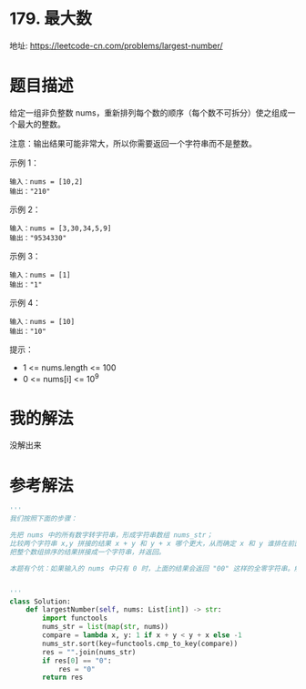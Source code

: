 # 179. 最大数
地址: https://leetcode-cn.com/problems/largest-number/

# 题目描述
给定一组非负整数 nums，重新排列每个数的顺序（每个数不可拆分）使之组成一个最大的整数。

注意：输出结果可能非常大，所以你需要返回一个字符串而不是整数。


示例 1：
```
输入：nums = [10,2]
输出："210"
```

示例 2：
```
输入：nums = [3,30,34,5,9]
输出："9534330"
```

示例 3：
```
输入：nums = [1]
输出："1"
```

示例 4：
```
输入：nums = [10]
输出："10"
```

提示：
- 1 <= nums.length <= 100
- 0 <= nums[i] <= $10^9$


# 我的解法
没解出来

# 参考解法

```python
'''
我们按照下面的步骤：

先把 nums 中的所有数字转字符串，形成字符串数组 nums_str；
比较两个字符串 x,y 拼接的结果 x + y 和 y + x 哪个更大，从而确定 x 和 y 谁排在前面；将 nums_str 降序排序；
把整个数组排序的结果拼接成一个字符串，并返回。

本题有个坑：如果输入的 nums 中只有 0 时，上面的结果会返回 "00" 这样的全零字符串。解决办法是可以提前判断 nums 是否全部为零，或者可以判断最终拼接完成的字符串中首位是不是 "0"，因为如果 nums 至少有一个数字不是 0， 那么该数字一定都会排在所有的 0 的前面。


'''
class Solution:
    def largestNumber(self, nums: List[int]) -> str:
        import functools
        nums_str = list(map(str, nums))
        compare = lambda x, y: 1 if x + y < y + x else -1
        nums_str.sort(key=functools.cmp_to_key(compare))
        res = "".join(nums_str)
        if res[0] == "0":
            res = "0"
        return res


```


